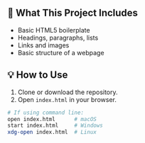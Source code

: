 
## 🔧 What This Project Includes

- Basic HTML5 boilerplate
- Headings, paragraphs, lists
- Links and images
- Basic structure of a webpage

## 💡 How to Use

1. Clone or download the repository.
2. Open `index.html` in your browser.

```bash
# If using command line:
open index.html      # macOS
start index.html     # Windows
xdg-open index.html  # Linux
